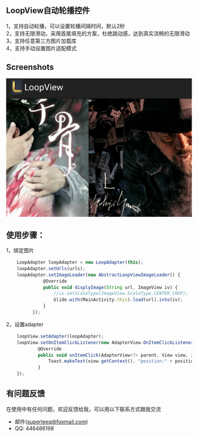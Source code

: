 ## LoopView自动轮播控件</br>

1，支持自动轮播，可以设置轮播间隔时间，默认2秒</br>
2，支持无限滑动，采用首尾填充的方案，杜绝跳动感，达到真实流畅的无限滑动</br>
3，支持任意第三方图片加载库</br>
4，支持手动设置图片适配模式</br>

## Screenshots</br>
![demo.png](https://github.com/superleeq/loopview/blob/master/app/src/main/res/raw/demo.png)

## 使用步骤：</br>
1，绑定图片
```javascript
    LoopAdapter loopAdapter = new LoopAdapter(this);
    loopAdapter.setUrls(urls);
    loopAdapter.setImageLoader(new AbstractLoopViewImageLoader() {
              @Override
              public void displyImage(String url, ImageView iv) {
                  //iv.setScaleType(ImageView.ScaleType.CENTER_CROP);
                  Glide.with(MainActivity.this).load(url).into(iv);
              }
          });
```

2，设置adapter
```javascript
    loopView.setAdapter(loopAdapter);
    loopView.setOnItemClickListener(new AdapterView.OnItemClickListener() {
            @Override
            public void onItemClick(AdapterView<?> parent, View view, int position, long id) {
                Toast.makeText(view.getContext(), "position:" + position, Toast.LENGTH_SHORT).show();
            }
    });
```

## 有问题反馈</br>
在使用中有任何问题，欢迎反馈给我，可以用以下联系方式跟我交流</br>
* 邮件(superleeq@foxmail.com)
* QQ: 446486198

